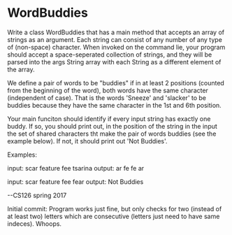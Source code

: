 # WordBuddies

Write a class WordBuddies that has a main method that accepts an array of strings as an argument. 
Each string can consist of any number of any type of (non-space) character. 
When invoked on the command lie, your program should accept a space-seperated collection of strings, and they will be parsed into the 
args String array with each String as a different element of the array.

We define a pair of words to be "buddies" if in at least 2 positions (counted from the beginning of the word), both words have the same 
character (independent of case). 
That is the words 'Sneeze' and 'slacker' to be buddies because they have the same character in the 1st and 6th position.

Your main funciton should identify if every input string has exactly one buddy. If so, you should print out, in the position of the string
in the input the set of shared characters tht make the pair of words buddies (see the example below). If not, it should print out 'Not Buddies'.

Examples: 

input: scar feature fee tsarina
output: ar fe fe ar

input: scar feature fee fear
output: Not Buddies

--CS126 spring 2017

Initial commit:
Program works just fine, but only checks for two (instead of at least two) letters which are consecutive (letters just need to have same indeces). 
Whoops.

